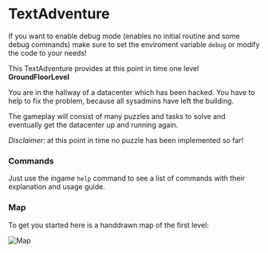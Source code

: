 # TextAdventure

If you want to enable debug mode (enables no initial routine and some debug commands) make sure to set
the enviroment variable `debug` or modify the code to your needs!


This TextAdventure provides at this point in time one level **GroundFloorLevel**

You are in the hallway of a datacenter which has been hacked. You have to help to fix the problem,
because all sysadmins have left the building.

The gameplay will consist of many puzzles and tasks to solve and eventually get the datacenter up and running again.


*Disclaimer*: at this point in time no puzzle has been implemented so far!


### Commands

Just use the ingame `help` command to see a list of commands with their explanation and usage guide.

### Map

To get you started here is a handdrawn map of the first level:

![Map](https://i.imgur.com/J7EDgxAh.jpg)
